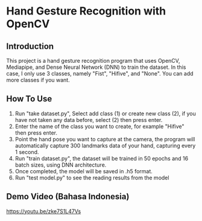 # Hand Gesture Recognition with OpenCV 
## Introduction 
This project is a hand gesture recognition program that uses OpenCV, Mediapipe, and Dense Neural Network (DNN) to train the dataset. In this case, I only use 3 classes, namely "Fist", "Hifive", and "None". You can add more classes if you want.
## How To Use
1. Run "take dataset.py", Select add class (1) or create new class (2), if you have not taken any data before, select (2) then press enter.
2. Enter the name of the class you want to create, for example "Hifive" then press enter.
3. Point the hand pose you want to capture at the camera, the program will automatically capture 300 landmarks data of your hand, capturing every 1 second.
4. Run "train dataset.py", the dataset will be trained in 50 epochs and 16 batch sizes, using DNN architecture.
5. Once completed, the model will be saved in .h5 format.
6. Run "test model.py" to see the reading results from the model
## Demo Video (Bahasa Indonesia)
https://youtu.be/zke7S1L47Vs

